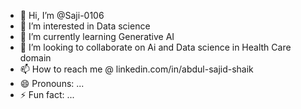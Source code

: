- 👋 Hi, I’m @Saji-0106
- 👀 I’m interested in Data science
- 🌱 I’m currently learning Generative AI
- 💞️ I’m looking to collaborate on Ai and Data science in Health Care domain
- 📫 How to reach me @ linkedin.com/in/abdul-sajid-shaik
- 😄 Pronouns: ...
- ⚡ Fun fact: ...

<!---
Saji-0106/Saji-0106 is a ✨ special ✨ repository because its `README.md` (this file) appears on your GitHub profile.
You can click the Preview link to take a look at your changes.
--->
